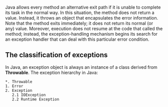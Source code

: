 Java allows every method an alternative exit path if it is unable to complete its task in the normal way. In this situation, the method does not return a value. Instead, it throws an object that encapsulates the error information. Note that the method exits immediately; it does not return its normal (or any) value. Moreover, execution does not resume at the code that called the method; instead, the exception-handling mechanism begins its search for an exception handler that can deal with this particular error condition.

## The classification of exceptions
In Java, an exception object is always an instance of a class derived from **Throwable**. The exception hierarchy in Java:
```
*. Throwable
1. Error
2. Exception
   2.1 IOException
   2.2 Runtime Exception
```
